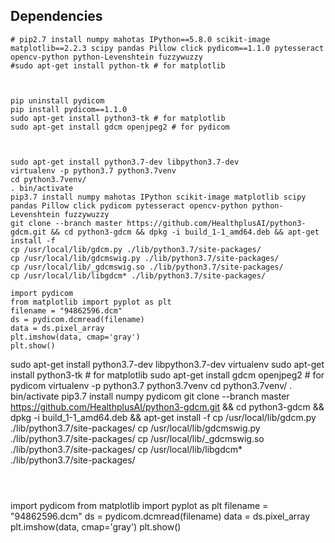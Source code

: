 
## Dependencies

```
# pip2.7 install numpy mahotas IPython==5.8.0 scikit-image matplotlib==2.2.3 scipy pandas Pillow click pydicom==1.1.0 pytesseract opencv-python python-Levenshtein fuzzywuzzy
#sudo apt-get install python-tk # for matplotlib



pip uninstall pydicom
pip install pydicom==1.1.0
sudo apt-get install python3-tk # for matplotlib
sudo apt-get install gdcm openjpeg2 # for pydicom



sudo apt-get install python3.7-dev libpython3.7-dev
virtualenv -p python3.7 python3.7venv
cd python3.7venv/
. bin/activate
pip3.7 install numpy mahotas IPython scikit-image matplotlib scipy pandas Pillow click pydicom pytesseract opencv-python python-Levenshtein fuzzywuzzy
git clone --branch master https://github.com/HealthplusAI/python3-gdcm.git && cd python3-gdcm && dpkg -i build_1-1_amd64.deb && apt-get install -f
cp /usr/local/lib/gdcm.py ./lib/python3.7/site-packages/
cp /usr/local/lib/gdcmswig.py ./lib/python3.7/site-packages/
cp /usr/local/lib/_gdcmswig.so ./lib/python3.7/site-packages/
cp /usr/local/lib/libgdcm* ./lib/python3.7/site-packages/
```



```
import pydicom
from matplotlib import pyplot as plt
filename = "94862596.dcm"
ds = pydicom.dcmread(filename)
data = ds.pixel_array
plt.imshow(data, cmap='gray')
plt.show()
```

sudo apt-get install python3.7-dev libpython3.7-dev virtualenv
sudo apt-get install python3-tk # for matplotlib
sudo apt-get install gdcm openjpeg2 # for pydicom
virtualenv -p python3.7 python3.7venv
cd python3.7venv/
. bin/activate
pip3.7 install numpy pydicom
git clone --branch master https://github.com/HealthplusAI/python3-gdcm.git && cd python3-gdcm && dpkg -i build_1-1_amd64.deb && apt-get install -f
cp /usr/local/lib/gdcm.py ./lib/python3.7/site-packages/
cp /usr/local/lib/gdcmswig.py ./lib/python3.7/site-packages/
cp /usr/local/lib/_gdcmswig.so ./lib/python3.7/site-packages/
cp /usr/local/lib/libgdcm* ./lib/python3.7/site-packages/
```



```
import pydicom
from matplotlib import pyplot as plt
filename = "94862596.dcm"
ds = pydicom.dcmread(filename)
data = ds.pixel_array
plt.imshow(data, cmap='gray')
plt.show()
```